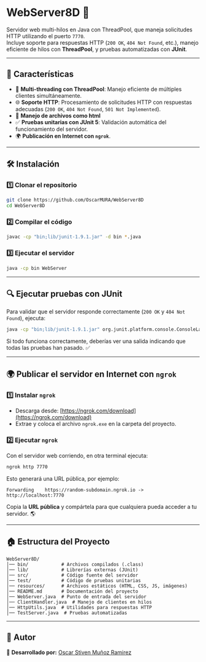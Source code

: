 # WebServer8D 🚀

Servidor web multi-hilos en Java con ThreadPool, que maneja solicitudes HTTP utilizando el puerto `7770`.  
Incluye soporte para respuestas HTTP (`200 OK`, `404 Not Found`, etc.), manejo eficiente de hilos con **ThreadPool**, y pruebas automatizadas con **JUnit**.  

---

## 📌 Características
- 🧕 **Multi-threading con ThreadPool**: Manejo eficiente de múltiples clientes simultáneamente.  
- 🌐 **Soporte HTTP**: Procesamiento de solicitudes HTTP con respuestas adecuadas (`200 OK`, `404 Not Found`, `501 Not Implemented`).  
- 📁 **Manejo de archivos como html**
- ✅ **Pruebas unitarias con JUnit 5**: Validación automática del funcionamiento del servidor.  
- 🌍 **Publicación en Internet con `ngrok`**.  

---

## 🛠 Instalación
### 1️⃣ Clonar el repositorio
```sh
git clone https://github.com/OscarMURA/WebServer8D
cd WebServer8D
```

### 2️⃣ Compilar el código
```sh
javac -cp "bin;lib/junit-1.9.1.jar" -d bin *.java
```

### 3️⃣ Ejecutar el servidor
```sh
java -cp bin WebServer
```

---

## 🔍 Ejecutar pruebas con JUnit
Para validar que el servidor responde correctamente (`200 OK` y `404 Not Found`), ejecuta:

```sh
java -cp "bin;lib/junit-1.9.1.jar" org.junit.platform.console.ConsoleLauncher --select-class=TestServer
```

Si todo funciona correctamente, deberías ver una salida indicando que todas las pruebas han pasado. ✅

---

## 🌍 Publicar el servidor en Internet con `ngrok`
### **1️⃣ Instalar `ngrok`**
- Descarga desde: [https://ngrok.com/download](https://ngrok.com/download)  
- Extrae y coloca el archivo `ngrok.exe` en la carpeta del proyecto.  

### **2️⃣ Ejecutar `ngrok`**
Con el servidor web corriendo, en otra terminal ejecuta:

```sh
ngrok http 7770
```

Esto generará una URL pública, por ejemplo:

```
Forwarding    https://random-subdomain.ngrok.io -> http://localhost:7770
```

Copia la **URL pública** y compártela para que cualquiera pueda acceder a tu servidor. 🌎

---

## 🏠 Estructura del Proyecto
```
WebServer8D/
│── bin/            # Archivos compilados (.class)
│── lib/            # Librerías externas (JUnit)
│── src/            # Código fuente del servidor
│── test/           # Código de pruebas unitarias
│── resources/      # Archivos estáticos (HTML, CSS, JS, imágenes)
│── README.md       # Documentación del proyecto
│── WebServer.java  # Punto de entrada del servidor
│── ClientHandler.java  # Manejo de clientes en hilos
│── HttpUtils.java  # Utilidades para respuestas HTTP
│── TestServer.java  # Pruebas automatizadas
```

---


## 🐝 Autor
📌 **Desarrollado por:** [Oscar Stiven Muñoz Ramirez](https://github.com/OscarMURA)  
```

